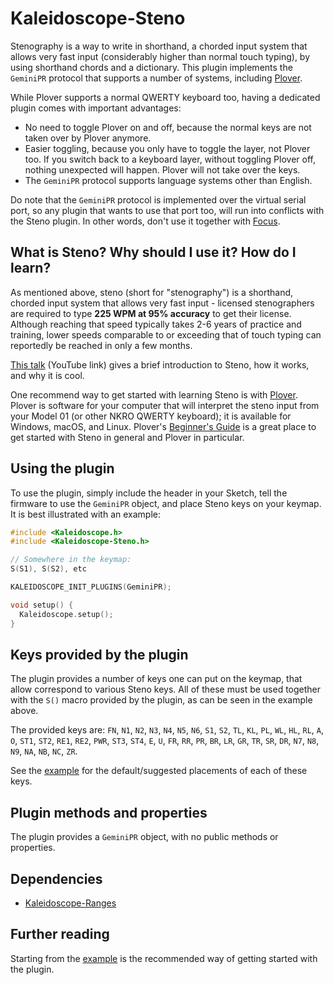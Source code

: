 # Kaleidoscope-Steno

Stenography is a way to write in shorthand, a chorded input system that allows
very fast input (considerably higher than normal touch typing), by using
shorthand chords and a dictionary. This plugin implements the `GeminiPR`
protocol that supports a number of systems, including [Plover][plover].

 [plover]: http://www.openstenoproject.org/plover/

While Plover supports a normal QWERTY keyboard too, having a dedicated plugin
comes with important advantages:

* No need to toggle Plover on and off, because the normal keys are not taken
  over by Plover anymore.
* Easier toggling, because you only have to toggle the layer, not Plover too. If
  you switch back to a keyboard layer, without toggling Plover off, nothing
  unexpected will happen. Plover will not take over the keys.
* The `GeminiPR` protocol supports language systems other than English.

Do note that the `GeminiPR` protocol is implemented over the virtual serial
port, so any plugin that wants to use that port too, will run into
conflicts with the Steno plugin. In other words, don't use it together
with [Focus][k:focus].

 [k:focus]: Focus.md

## What is Steno? Why should I use it? How do I learn?

As mentioned above, steno (short for "stenography") is a shorthand, chorded
input system that allows very fast input - licensed stenographers are required
to type **225 WPM at 95% accuracy** to get their license.  Although reaching that
speed typically takes 2-6 years of practice and training, lower speeds
comparable to or exceeding that of touch typing can reportedly be reached in
only a few months.

[This talk][stenotalk] (YouTube link) gives a brief introduction to Steno, how
it works, and why it is cool.

  [stenotalk]: https://youtu.be/Wpv-Qb-dB6g

One recommend way to get started with learning Steno is with [Plover][plover].
Plover is software for your computer that will interpret the steno input from
your Model 01 (or other NKRO QWERTY keyboard); it is available for Windows,
macOS, and Linux.  Plover's [Beginner's Guide][ploverguide] is a great place to
get started with Steno in general and Plover in particular.

  [ploverguide]: https://github.com/openstenoproject/plover/wiki/Beginner's-Guide:-Get-Started-with-Plover

## Using the plugin

To use the plugin, simply include the header in your Sketch, tell the firmware
to use the `GeminiPR` object, and place Steno keys on your keymap. It is best
illustrated with an example:

```c++
#include <Kaleidoscope.h>
#include <Kaleidoscope-Steno.h>

// Somewhere in the keymap:
S(S1), S(S2), etc

KALEIDOSCOPE_INIT_PLUGINS(GeminiPR);

void setup() {
  Kaleidoscope.setup();
}
```

## Keys provided by the plugin

The plugin provides a number of keys one can put on the keymap, that allow
correspond to various Steno keys. All of these must be used together with the
`S()` macro provided by the plugin, as can be seen in the example above.

The provided keys are: `FN`, `N1`, `N2`, `N3`, `N4`, `N5`, `N6`, `S1`, `S2`,
`TL`, `KL`, `PL`, `WL`, `HL`, `RL`, `A`, `O`, `ST1`, `ST2`, `RE1`, `RE2`, `PWR`,
`ST3`, `ST4`, `E`, `U`, `FR`, `RR`, `PR`, `BR`, `LR`, `GR`, `TR`, `SR`, `DR`,
`N7`, `N8`, `N9`, `NA`, `NB`, `NC`, `ZR`.

See the [example][plugin:example] for the default/suggested placements of each
of these keys.

## Plugin methods and properties

The plugin provides a `GeminiPR` object, with no public methods or properties.

## Dependencies

* [Kaleidoscope-Ranges](Ranges.md)

## Further reading

Starting from the [example][plugin:example] is the recommended way of getting
started with the plugin.

 [plugin:example]: ../../examples/Steno/Steno.ino

